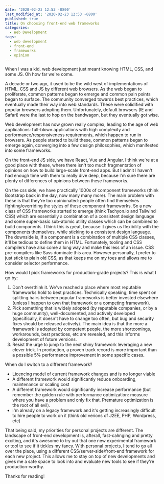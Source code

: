 ```yaml
---
date: '2020-02-23 12:53 -0800'
last_modified_at: '2020-02-23 12:53 -0800'
published: true
title: On choosing front-end web frameworks
categories:
  - Web Development
tags:
  - web development
  - front-end
  - frameworks
  - opinion
---
```

When I was a kid, web development just meant knowing HTML, CSS, and some JS. Oh how far we're come.

A decade or two ago, it used to be the wild west of implementations of HTML, CSS and JS by different web browsers. As the web began to proliferate, common patterns began to emerge and common pain points began to surface. The community converged towards best practices, which eventually made their way into web standards. These were solidified with popular browsers adopting them. Unfortunately, default browsers (IE and Safari) were the last to hop on the bandwagon, but they eventually got wise.

Web development has now grown really complex, leading to the age of web applications: full-blown applications with high complexity and performance/responsiveness requirements, which happen to run in browsers. As people started to build these, common patterns began to emerge again, converging into a few design philosophies, which manifested into some frameworks.

On the front-end JS side, we have React, Vue and Angular. I think we're at a good place with these, where there isn't too much fragmentation of opinions on how to build large-scale front-end apps. But I admit I haven't had enough time with them to really dive deep, because I'm sure there are plenty of differences of opinions between these frameworks.

On the css side, we have practically 1000s of component frameworks (think Bootstrap back in the day, now many many more). The main problem with these is that they're too opinionated: people often find themselves fighting/overriding the styles of these component frameworks. So a new class of CSS frameworks started to emerge (think Tachyon.io and Tailwind CSS) which are essentially a combination of a consistent design language and some super-basic sub-atomic utility classes which can be combined to build components. I think this is great, because it gives us flexibility with the components themselves, while sticking to a consistent design language. The downside is, if a component is a combination of multiple CSS classes, it'll be tedious to define them in HTML. Fortunately, tooling and CSS compilers have also come a long way and make this less of an issue. CSS pre-compilers like Sass dominate this area. However personally, I prefer to just stick to plain old CSS, as that keeps me on my toes and allows me to consider selector performance.

How would I pick frameworks for production-grade projects? This is what I go by:

  1. Don't overthink it. We've reached a place where most reputable frameworks hold to best practices. Technically speaking, time spent on splitting hairs between popular frameworks is better invested elsewhere (unless I happen to own that framework or a competing framework).
  2. Pick something that is widely adopted (by reputable companies, or by a huge community), well-documented, and actively developed (specifically, it doesn't have to change too often, but bug and security fixes should be released actively). The main idea is that the more a framework is adopted by competent people, the more shortcomings, workarounds, best practices, etc are revealed, and this informs development of future versions.
  3. Resist the urge to jump to the next shiny framework leveraging a new clever trick. In production, a proven track record is more important than a possible 5% performance improvement in some specific cases.

When do I switch to a different framework?

  - Licencing model of current framework changes and is no longer viable
  - A different framework would significantly reduce onboarding, maintenance or scaling cost
  - A different framework would significantly increase performance (but remember the golden rule with performance optimization: measure where you have a problem and only fix that. Premature optimization is the root of all evil).
  - I'm already on a legacy framework and it's getting increasingly difficult to hire people to work on it (think old verions of J2EE, PHP, Wordpress, etc)

That being said, my priorities for personal projects are different. The landscape of front-end development is, afterall, fast-cahnging and pretty exciting, and it's awesome to try out that one new experimental framework or tool to see if it tickles my fancy. With personal projects, I tend to go all over the place, using a different CSS/server-side/front-end framework for each new project. This allows me to stay on top of new developments and gives me a safe space to look into and evaluate new tools to see if they're production-worthy.

Thanks for reading!
